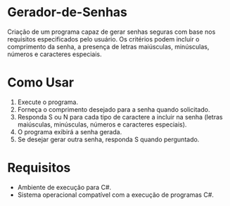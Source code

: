 # Gerador-de-Senhas

Criação de um programa capaz de gerar senhas seguras com base nos requisitos especificados pelo usuário. Os critérios podem incluir o comprimento da senha, a presença de letras maiúsculas, minúsculas, números e caracteres especiais.

# Como Usar

1) Execute o programa.
2) Forneça o comprimento desejado para a senha quando solicitado.
3) Responda S ou N para cada tipo de caractere a incluir na senha (letras maiúsculas, minúsculas, números e caracteres especiais).
4) O programa exibirá a senha gerada.
5) Se desejar gerar outra senha, responda S quando perguntado.

# Requisitos

- Ambiente de execução para C#.
- Sistema operacional compatível com a execução de programas C#.
